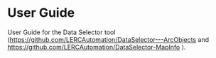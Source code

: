 User Guide
==========

User Guide for the Data Selector tool (<https://github.com/LERCAutomation/DataSelector---ArcObjects>
 and <https://github.com/LERCAutomation/DataSelector-MapInfo>
).
